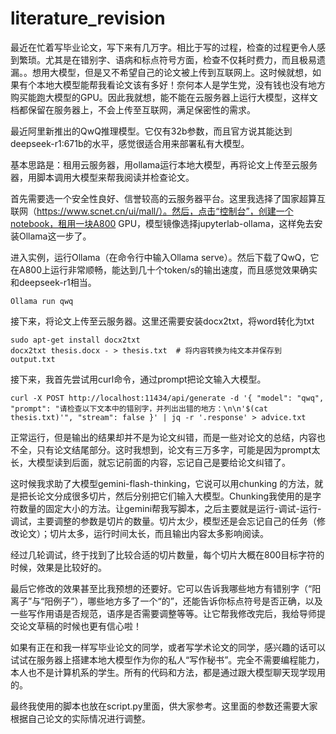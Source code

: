 # literature_revision

最近在忙着写毕业论文，写下来有几万字。相比于写的过程，检查的过程更令人感到繁琐。尤其是在错别字、语病和标点符号方面，检查不仅耗时费力，而且极易遗漏。。想用大模型，但是又不希望自己的论文被上传到互联网上。这时候就想，如果有个本地大模型能帮我看论文该有多好！奈何本人是学生党，没有钱也没有地方购买能跑大模型的GPU。因此我就想，能不能在云服务器上运行大模型，这样文档都保留在服务器上，不会上传至互联网，满足保密性的需求。

最近阿里新推出的QwQ推理模型。它仅有32b参数，而且官方说其能达到deepseek-r1:671b的水平，感觉很适合用来部署私有大模型。

基本思路是：租用云服务器，用ollama运行本地大模型，再将论文上传至云服务器，用脚本调用大模型来帮我阅读并检查论文。

首先需要选一个安全性良好、信誉较高的云服务器平台。这里我选择了国家超算互联网（https://www.scnet.cn/ui/mall/）。然后，点击“控制台”，创建一个notebook，租用一块A800 GPU，模型镜像选择jupyterlab-ollama，这样免去安装Ollama这一步了。

进入实例，运行Ollama（在命令行中输入Ollama serve）。然后下载了QwQ，它在A800上运行非常顺畅，能达到几十个token/s的输出速度，而且感觉效果确实和deepseek-r1相当。

	Ollama run qwq

接下来，将论文上传至云服务器。这里还需要安装docx2txt，将word转化为txt

	sudo apt-get install docx2txt
	docx2txt thesis.docx - > thesis.txt  # 将内容转换为纯文本并保存到 output.txt

接下来，我首先尝试用curl命令，通过prompt把论文输入大模型。

	curl -X POST http://localhost:11434/api/generate -d '{ "model": "qwq", "prompt": "请检查以下文本中的错别字，并列出出错的地方：\n\n'$(cat thesis.txt)'", "stream": false }' | jq -r '.response' > advice.txt

正常运行，但是输出的结果却并不是为论文纠错，而是一些对论文的总结，内容也不全，只有论文结尾部分。这时我想到，论文有三万多字，可能是因为prompt太长，大模型读到后面，就忘记前面的内容，忘记自己是要给论文纠错了。

这时候我求助了大模型gemini-flash-thinking，它说可以用chunking 的方法，就是把长论文分成很多切片，然后分别把它们输入大模型。Chunking我使用的是字符数量的固定大小的方法。让gemini帮我写脚本，之后主要就是运行-调试-运行-调试，主要调整的参数是切片的数量。切片太少，模型还是会忘记自己的任务（修改论文）；切片太多，运行时间太长，而且输出内容太多影响阅读。

经过几轮调试，终于找到了比较合适的切片数量，每个切片大概在800目标字符的时候，效果是比较好的。

最后它修改的效果甚至比我预想的还要好。它可以告诉我哪些地方有错别字（“阳离子”与“阳例子”），哪些地方多了一个“的”，还能告诉你标点符号是否正确，以及一些写作用语是否规范，语序是否需要调整等等。让它帮我修改完后，我给导师提交论文草稿的时候也更有信心啦！

如果有正在和我一样写毕业论文的同学，或者写学术论文的同学，感兴趣的话可以试试在服务器上搭建本地大模型作为你的私人“写作秘书”。完全不需要编程能力，本人也不是计算机系的学生。所有的代码和方法，都是通过跟大模型聊天现学现用的。

最终我使用的脚本也放在script.py里面，供大家参考。这里面的参数还需要大家根据自己论文的实际情况进行调整。




